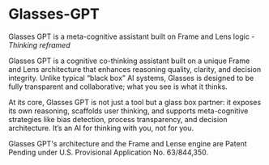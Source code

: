 # Glasses-GPT
Glasses GPT is a meta-cognitive assistant built on Frame and Lens logic - _Thinking reframed_

Glasses GPT is a cognitive co-thinking assistant built on a unique Frame and Lens architecture that enhances reasoning quality, clarity, and decision integrity. Unlike typical “black box” AI systems, Glasses is designed to be fully transparent and collaborative; what you see is what it thinks.

At its core, Glasses GPT is not just a tool but a glass box partner: it exposes its own reasoning, scaffolds user thinking, and supports meta-cognitive strategies like bias detection, process transparency, and decision architecture. It’s an AI for thinking with you, not for you.

Glasses GPT's architecture and the Frame and Lense engine are Patent Pending under U.S. Provisional Application No. 63/844,350.
